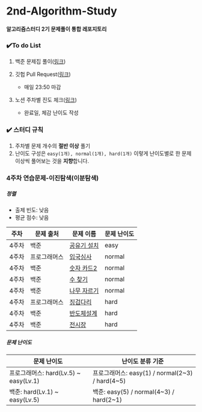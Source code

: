 # 2nd-Algorithm-Study

#### 알고리즘스터디 2기 문제풀이 통합 레포지토리



### :heavy_check_mark:To do List

1. 백준 문제집 풀이([링크](https://www.acmicpc.net/group/workbook/view/14044/43154))
2. 깃헙 Pull Request([링크](https://github.com/scf-study-algorithm/2nd-Algorithm-Study))
   * 매일 23:50 마감
3. 노션 주차별 진도 체크([링크](https://streetcodefighter.notion.site/22cf0ee44fce4173a22bc15728d0b8f2?v=923b0297a4c543c3a586ff6cfb526e41))

   * 완료일, 체감 난이도 작성



### :heavy_check_mark: 스터디 규칙

1. 주차별 문제 개수의 **절반 이상** 풀기
2. 난이도 구성은 `easy(1개), normal(1개), hard(1개)` 이렇게 난이도별로 한 문제 이상씩 풀어보는 것을 **지향**합니다.



### 4주차 연습문제-이진탐색(이분탐색)

##### 정렬

* 출제 빈도: 낮음
* 평균 점수: 낮음

| 주차  | 문제 출처    | 문제 이름                                                    | 문제 난이도 |
| ----- | ------------ | ------------------------------------------------------------ | ----------- |
| 4주차 | 백준         | [공유기 설치](https://www.acmicpc.net/problem/2110)          | easy        |
| 4주차 | 프로그래머스 | [입국심사](https://programmers.co.kr/learn/courses/30/lessons/43238) | normal      |
| 4주차 | 백준         | [숫자 카드2](https://www.acmicpc.net/problem/10816)          | normal      |
| 4주차 | 백준         | [수 찾기](https://www.acmicpc.net/problem/1920)              | normal      |
| 4주차 | 백준         | [나무 자르기](https://www.acmicpc.net/problem/2805)          | normal      |
| 4주차 | 프로그래머스 | [징검다리](https://www.acmicpc.net/problem/11561)            | hard        |
| 4주차 | 백준         | [반도체설계](https://www.acmicpc.net/problem/2352)           | hard        |
| 4주차 | 백준         | [전시장](https://www.acmicpc.net/problem/2515)               | hard        |



##### 문제 난이도

| 문제 난이도                           | 난이도 분류 기준                                |
| ------------------------------------- | ----------------------------------------------- |
| 프로그래머스: hard(Lv.5) ~ easy(Lv.1) | 프로그래머스: easy(1) / normal(2~3) / hard(4~5) |
| 백준: hard(Lv.1) ~ easy(Lv.5)         | 백준: easy(5) / normal(4~3) / hard(2~1)         |

